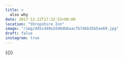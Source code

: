 ```yaml
---
title: >
  also why
date: 2017-12-22T17:32:53+00:00
location: "Shropshire Inn"
image: "/img/dd5cd49e2dd8db6aacfb74bb35b5ae69.jpg"
draft: false
instagram: true
---
```


{{<photo src="/img/dd5cd49e2dd8db6aacfb74bb35b5ae69.jpg">}}
